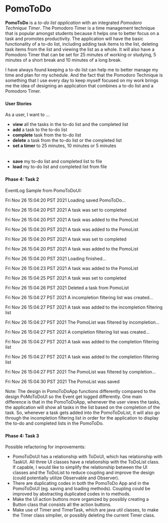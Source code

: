 # PomoToDo

**PomoToDo** is a *to-do list application* with an integrated *Pomodoro Technique Timer*. The Pomodoro Timer is a time
management technique that is popular amongst students because it helps one to better focus on a task and promotes
productivity. The application will have the basic functionality of a to-do list, including adding task items to the list,
deleting task items from the list and viewing the list as a whole. It will also have a Pomodoro Timer that can be set
for 25 minutes of working or studying, 5 minutes of a short break and 10 minutes of a long break.

I have always found keeping a to-do list can help me to better manage my time
and plan for my schedule. And the fact that the Pomodoro Technique is something that I use every day to keep myself
focused on my work brings me the idea of designing an application that combines a to-do list and a Pomodoro Timer.

###

#### User Stories
As a user, I want to ...
- **view** all the tasks in the to-do list and the completed list
- **add** a task to the to-do list
- **complete** task from the to-do list
- **delete** a task from the to-do list or the completed list
- **set a timer** to 25 minutes, 10 minutes or 5 minutes
######
- **save** my to-do list and completed list to file
- **load** my to-do list and completed list from file

###
#### Phase 4: Task 2
EventLog Sample from PomoToDoUI:

Fri Nov 26 15:04:20 PST 2021
Loading saved PomoToDo...

Fri Nov 26 15:04:20 PST 2021
A task was set to completed

Fri Nov 26 15:04:20 PST 2021
A task was added to the PomoList

Fri Nov 26 15:04:20 PST 2021
A task was added to the PomoList

Fri Nov 26 15:04:20 PST 2021
A task was set to completed

Fri Nov 26 15:04:20 PST 2021
A task was added to the PomoList

Fri Nov 26 15:04:20 PST 2021
Loading finished...

Fri Nov 26 15:04:23 PST 2021
A task was added to the PomoList

Fri Nov 26 15:04:25 PST 2021
A task was set to completed

Fri Nov 26 15:04:26 PST 2021
Deleted a task from PomoList

Fri Nov 26 15:04:27 PST 2021
A incompletion filtering list was created...

Fri Nov 26 15:04:27 PST 2021
A task was added to the incompletion filtering list

Fri Nov 26 15:04:27 PST 2021
The PomoList was filtered by incompletion...

Fri Nov 26 15:04:27 PST 2021
A completion filtering list was created...

Fri Nov 26 15:04:27 PST 2021
A task was added to the completion filtering list

Fri Nov 26 15:04:27 PST 2021
A task was added to the completion filtering list

Fri Nov 26 15:04:27 PST 2021
The PomoList was filtered by completion...

Fri Nov 26 15:04:30 PST 2021
The PomoList was saved

Note: The design in PomoToDoApp functions differently compared to the design PoMoToDoUI so the Event get logged differently. 
One main difference is that in the PomoToDoApp, whenever the user views the tasks, the application will show all tasks in
the list based on the completion of the task. So, whenever a task gets added into the PomoToDoList, it will also go
through the incompletion filtering list in order for the application to display the to-do and completed lists in the PomoToDo.


###
#### Phase 4: Task 3
Possible refactoring for improvements:

- PomoToDoUI has a relationship with ToDoUI, which has relationship with TaskUI. All three UI classes have a relationship
with the ToDoList class. If capable, I would like to simplify the relationship between the UI classes and the ToDoList to
reduce coupling and improve the design (could potentially utilize Observable and Observer).
- There are duplicating codes in both the PomoToDo App and in the PomoToDoUI (eg. saving and loading methods). Coupling could be improved by abstracting 
duplicated codes in to methods.
- Make the UI action buttons more organized by possibly creating a Button class that consists all the action buttons.
- Make use of Timer and TimerTask, which are java util classes, to make the Timer class simplier, or possibly deleting
the current Timer class.